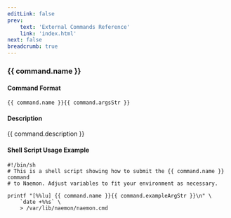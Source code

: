 ```yaml
---
editLink: false
prev:
    text: 'External Commands Reference'
    link: 'index.html'
next: false
breadcrumb: true
---
```


<script setup>
const command = {"args":[{"name":"service","type":"service"},{"name":"check_command","type":"str"}],"name":"CHANGE_SVC_CHECK_COMMAND","description":"Changes the check command for a particular service to be that specified by the 'check_command' option. The 'check_command' option specifies the short name of the command that should be used as the new service check command. The command must have been configured in Naemon before it was last (re)started.","classes":["service"],"argsStr":";service;check_command","exampleArgStr":";service1;check_ping"};
</script>

<h3>{{ command.name }}</h3>

#### Command Format

`{{ command.name }}{{ command.argsStr }}`

#### Description

{{ command.description }}

#### Shell Script Usage Example

```sh-vue
#!/bin/sh
# This is a shell script showing how to submit the {{ command.name }} command
# to Naemon. Adjust variables to fit your environment as necessary.

printf "[%%lu] {{ command.name }}{{ command.exampleArgStr }}\n" \
    `date +%%s` \
    > /var/lib/naemon/naemon.cmd
```
